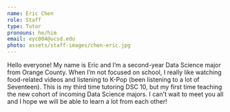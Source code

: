 ```yaml
---
name: Eric Chen
role: Staff
type: Tutor
pronouns: he/him
email: eyc004@ucsd.edu
photo: assets/staff-images/chen-eric.jpg
---
```

Hello everyone! My name is Eric and I’m a second-year Data Science major from Orange County. When I’m not focused on school, I really like watching food-related videos and listening to K-Pop (been listening to a lot of Seventeen). This is my third time tutoring DSC 10, but my first time teaching the new cohort of incoming Data Science majors. I can't wait to meet you all and I hope we will be able to learn a lot from each other!